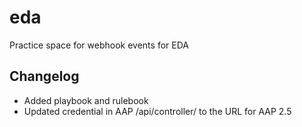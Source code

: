 # eda

Practice space for webhook events for EDA
## Changelog
- Added playbook and rulebook
- Updated credential in AAP /api/controller/ to the URL for AAP 2.5
